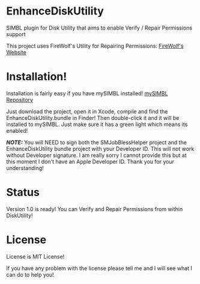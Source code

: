 # EnhanceDiskUtility
SIMBL plugin for Disk Utility that aims to enable Verify / Repair Permissions support

This project uses FireWolf's Utility for Repairing Permissions: [FireWolf's Website](https://www.firewolf.science/2016/07/repairpermissions-v3-now-supports-repairing-permissions-on-macos-sierra/)

# Installation!

Installation is fairly easy if you have mySIMBL installed! [mySIMBL Repository](https://github.com/w0lfschild/mySIMBL)

Just download the project, open it in Xcode, compile and find the EnhanceDiskUtility.bundle in Finder!
Then double-click it and it will be installed to mySIMBL. Just make sure it has a green light which means its enabled!

***NOTE:*** You will NEED to sign both the SMJobBlessHelper project and the EnhanceDiskUtility bundle project with your Developer ID.  This will not work without Developer signature.  I am really sorry I cannot provide this but at this moment I don't have an Apple Developer ID. Thank you for your understanding!

# Status

Version 1.0 is ready! You can Verify and Repair Permissions from within DiskUtility!

# License

License is MIT License!

If you have any problem with the license please tell me and I will see what I can do to help you!
